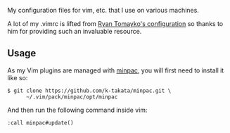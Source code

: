 My configuration files for vim, etc. that I use on various machines.

A lot of my .vimrc is lifted from [Ryan Tomayko's configuration][rtomayko]
so thanks to him for providing such an invaluable resource.

  [rtomayko]: http://github.com/rtomayko/dotfiles

## Usage

As my Vim plugins are managed with [minpac][], you will first need to install
it like so:

    $ git clone https://github.com/k-takata/minpac.git \
          ~/.vim/pack/minpac/opt/minpac

And then run the following command inside vim:

    :call minpac#update()

  [minpac]: https://github.com/k-takata/minpac
